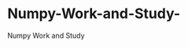  # Numpy-Work-and-Study-
Numpy Work and Study 
                
                
                                  
                                                 
                                                                                              
                                                
                      
                                 
                        
                                   
                       
                  
                 
                                                             
